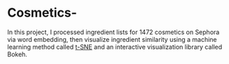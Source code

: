 # Cosmetics-

In this project, I processed ingredient lists for 1472 cosmetics on Sephora via word embedding, 
then visualize ingredient similarity using a machine learning method called [t-SNE](https://en.wikipedia.org/wiki/T-distributed_stochastic_neighbor_embedding) and an interactive visualization library called Bokeh. 
